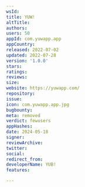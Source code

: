 ```yaml
---
wsId: 
title: YUW!
altTitle: 
authors: 
users: 50
appId: com.yuwapp.app
appCountry: 
released: 2022-07-02
updated: 2022-07-28
version: '1.0.0'
stars: 
ratings: 
reviews: 
size: 
website: https://yuwapp.com/
repository: 
issue: 
icon: com.yuwapp.app.jpg
bugbounty: 
meta: removed
verdict: fewusers
appHashes: 
date: 2024-05-18
signer: 
reviewArchive: 
twitter: 
social: 
redirect_from: 
developerName: YUB!
features: 

---
```


